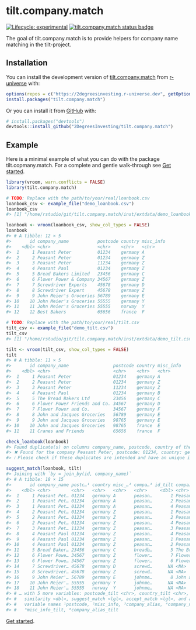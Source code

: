 
<!-- README.md is generated from README.Rmd. Please edit that file -->

# tilt.company.match

<!-- badges: start -->

[![Lifecycle:
experimental](https://img.shields.io/badge/lifecycle-experimental-orange.svg)](https://lifecycle.r-lib.org/articles/stages.html#experimental)
[![tilt.company.match status
badge](https://2degreesinvesting.r-universe.dev/badges/tilt.company.match)](https://2degreesinvesting.r-universe.dev)
<!-- badges: end -->

The goal of tilt.company.match is to provide helpers for company name
matching in the tilt-project.

## Installation

You can install the development version of
[tilt.company.match](https://github.com/2DegreesInvesting/tilt.company.match)
from [r-universe](https://r-universe.dev/) with:

``` r
options(repos = c("https://2degreesinvesting.r-universe.dev", getOption("repos")))
install.packages("tilt.company.match")
```

Or you can install it from [GitHub](https://github.com/) with:

``` r
# install.packages("devtools")
devtools::install_github("2DegreesInvesting/tilt.company.match")
```

## Example

Here is a minimal example of what you can do with the package
tilt.copmany.match. For a complete and gentle walk-through see [Get
started](https://2degreesinvesting.github.io/tilt.company.match/articles/tilt-company-match.html).

``` r
library(vroom, warn.conflicts = FALSE)
library(tilt.company.match)

# TODO: Replace with the path/to/your/real/loanbook.csv
loanbook_csv <- example_file("demo_loanbook.csv")
loanbook_csv
#> [1] "/home/rstudio/git/tilt.company.match/inst/extdata/demo_loanbook.csv"

loanbook <- vroom(loanbook_csv, show_col_types = FALSE)
loanbook
#> # A tibble: 12 × 5
#>       id company_name           postcode country misc_info
#>    <dbl> <chr>                  <chr>    <chr>   <chr>    
#>  1     1 Peasant Peter          01234    germany A        
#>  2     2 Peasant Peter          01234    germany Z        
#>  3     3 Peasant Peter          11234    germany Z        
#>  4     4 Peasant Paul           01234    germany Z        
#>  5     5 Bread Bakers Limited   23456    germany C        
#>  6     6 Flower Power & Company 34567    germany Z        
#>  7     7 Screwdriver Experts    45678    germany D        
#>  8     8 Screwdriver Expert     45678    germany Z        
#>  9     9 John Meier's Groceries 56789    germany E        
#> 10    10 John Meier's Groceries 55555    germany Y        
#> 11    11 John Meier's Groceries 55555    norway  Y        
#> 12    12 Best Bakers            65656    france  F

# TODO: Replace with the path/to/your/real/tilt.csv
tilt_csv <- example_file("demo_tilt.csv")
tilt_csv
#> [1] "/home/rstudio/git/tilt.company.match/inst/extdata/demo_tilt.csv"

tilt <- vroom(tilt_csv, show_col_types = FALSE)
tilt
#> # A tibble: 11 × 5
#>       id company_name                 postcode country misc_info
#>    <dbl> <chr>                        <chr>    <chr>   <chr>    
#>  1     1 Peasant Peter                01234    germany A        
#>  2     2 Peasant Peter                01234    germany Z        
#>  3     3 Peasant Peter                11234    germany Z        
#>  4     4 Peasant Paul                 01234    germany B        
#>  5     5 The Bread Bakers Ltd         23456    germany C        
#>  6     6 Flower Power Friends and Co. 34567    germany D        
#>  7     7 Flower Power and Co.         34567    germany F        
#>  8     8 John and Jacques Groceries   56789    germany E        
#>  9     9 John and Jacques Groceries   98765    germany E        
#> 10    10 John and Jacques Groceries   98765    france  E        
#> 11    11 Cranes and Friends           65656    france  F

check_loanbook(loanbook)
#> Found duplicate(s) on columns company_name, postcode, country of the data set.
#> ✖ Found for the company Peasant Peter, postcode: 01234, country: germany
#> ℹ Please check if these duplicates are intended and have an unique id.

suggest_match(loanbook, tilt)
#> Joining with `by = join_by(id, company_name)`
#> # A tibble: 18 × 15
#>       id company_name postc…¹ country misc_…² compa…³ id_tilt compa…⁴ misc_…⁵ compa…⁶
#>    <dbl> <chr>        <chr>   <chr>   <chr>   <chr>     <dbl> <chr>   <chr>   <chr>  
#>  1     1 Peasant Pet… 01234   germany A       peasan…       1 Peasan… A       peasan…
#>  2     1 Peasant Pet… 01234   germany A       peasan…       2 Peasan… Z       peasan…
#>  3     1 Peasant Pet… 01234   germany A       peasan…       4 Peasan… B       peasan…
#>  4     2 Peasant Pet… 01234   germany Z       peasan…       1 Peasan… A       peasan…
#>  5     2 Peasant Pet… 01234   germany Z       peasan…       2 Peasan… Z       peasan…
#>  6     2 Peasant Pet… 01234   germany Z       peasan…       4 Peasan… B       peasan…
#>  7     3 Peasant Pet… 11234   germany Z       peasan…       3 Peasan… Z       peasan…
#>  8     4 Peasant Paul 01234   germany Z       peasan…       4 Peasan… B       peasan…
#>  9     4 Peasant Paul 01234   germany Z       peasan…       1 Peasan… A       peasan…
#> 10     4 Peasant Paul 01234   germany Z       peasan…       2 Peasan… Z       peasan…
#> 11     5 Bread Baker… 23456   germany C       breadb…       5 The Br… C       thebre…
#> 12     6 Flower Powe… 34567   germany Z       flower…       7 Flower… F       flower…
#> 13     6 Flower Powe… 34567   germany Z       flower…       6 Flower… D       flower…
#> 14     7 Screwdriver… 45678   germany D       screwd…      NA <NA>    <NA>    <NA>   
#> 15     8 Screwdriver… 45678   germany Z       screwd…      NA <NA>    <NA>    <NA>   
#> 16     9 John Meier'… 56789   germany E       johnme…       8 John a… E       johnja…
#> 17    10 John Meier'… 55555   germany Y       johnme…      NA <NA>    <NA>    <NA>   
#> 18    11 John Meier'… 55555   norway  Y       johnme…      NA <NA>    <NA>    <NA>   
#> # … with 5 more variables: postcode_tilt <chr>, country_tilt <chr>,
#> #   similarity <dbl>, suggest_match <lgl>, accept_match <lgl>, and abbreviated
#> #   variable names ¹​postcode, ²​misc_info, ³​company_alias, ⁴​company_name_tilt,
#> #   ⁵​misc_info_tilt, ⁶​company_alias_tilt
```

[Get
started](https://2degreesinvesting.github.io/tilt.company.match/articles/tilt-company-match.html).
